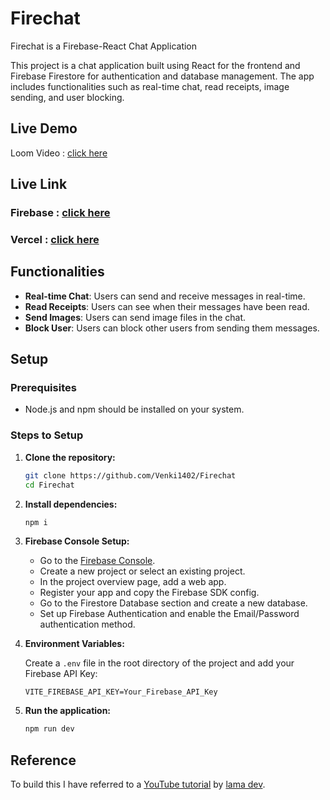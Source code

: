 # Firechat

Firechat is a Firebase-React Chat Application

This project is a chat application built using React for the frontend and Firebase Firestore for authentication and database management. The app includes functionalities such as real-time chat, read receipts, image sending, and user blocking.

## Live Demo
Loom Video : [click here](https://www.loom.com/share/d17f83e4af704640bc84421c5834a7bb?sid=feb7d899-246d-47cf-87d2-86997a000825)

## Live Link

### Firebase : [click here](https://fir-chat-reactv1.web.app)
### Vercel : [click here](https://firechatbyvenki.vercel.app)

## Functionalities

- **Real-time Chat**: Users can send and receive messages in real-time.
- **Read Receipts**: Users can see when their messages have been read.
- **Send Images**: Users can send image files in the chat.
- **Block User**: Users can block other users from sending them messages.

## Setup

### Prerequisites

- Node.js and npm should be installed on your system.

### Steps to Setup

1. **Clone the repository:**
   ```bash
   git clone https://github.com/Venki1402/Firechat
   cd Firechat
   ```

2. **Install dependencies:**
   ```bash
   npm i
   ```

3. **Firebase Console Setup:**

   - Go to the [Firebase Console](https://console.firebase.google.com/).
   - Create a new project or select an existing project.
   - In the project overview page, add a web app.
   - Register your app and copy the Firebase SDK config.
   - Go to the Firestore Database section and create a new database.
   - Set up Firebase Authentication and enable the Email/Password authentication method.

4. **Environment Variables:**

   Create a `.env` file in the root directory of the project and add your Firebase API Key:
   ```env
   VITE_FIREBASE_API_KEY=Your_Firebase_API_Key
   ```

5. **Run the application:**
   ```bash
   npm run dev
   ```

## Reference

To build this I have referred to a [YouTube tutorial](https://www.youtube.com/watch?v=domt_Sx-wTY&t=50s) by [lama dev](https://www.youtube.com/@LamaDev).
